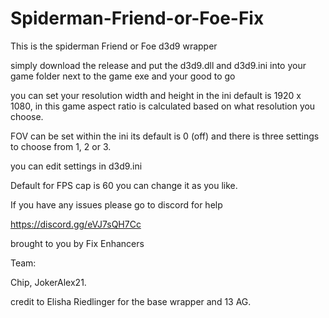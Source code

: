 # Spiderman-Friend-or-Foe-Fix
This is the spiderman Friend or Foe d3d9 wrapper

simply download the release and put the d3d9.dll and d3d9.ini into your game folder next to the game exe and your good to go 

you can set your resolution width and height in the ini default is 1920 x 1080, in this game aspect ratio is calculated based on what resolution you choose.

FOV can be set within the ini its default is 0 (off) and there is three settings to choose from 1, 2 or 3.  

you can edit settings in d3d9.ini 

Default for FPS cap is 60 you can change it as you like.

If you have any issues please go to discord for help 

https://discord.gg/eVJ7sQH7Cc

brought to you by Fix Enhancers 

Team: 

Chip, JokerAlex21.

credit to Elisha Riedlinger for the base wrapper and 13 AG.
